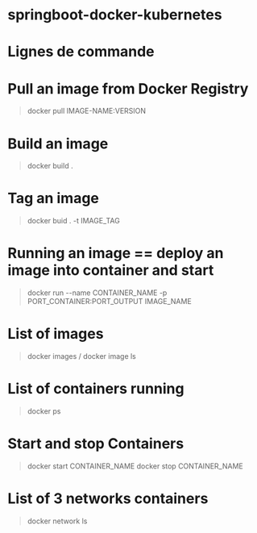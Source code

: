 # springboot-docker-kubernetes

# Lignes de commande

# Pull an image from Docker Registry

> docker pull IMAGE-NAME:VERSION 

# Build an image

> docker build .

# Tag an image  

> docker buid . -t IMAGE_TAG

# Running an image == deploy an image into container and start 

> docker run --name CONTAINER_NAME -p PORT_CONTAINER:PORT_OUTPUT IMAGE_NAME 
 
# List of images

> docker images / docker image ls

# List of containers running

> docker ps

# Start and stop Containers

> docker start CONTAINER_NAME
> docker stop CONTAINER_NAME

# List of 3 networks containers 

> docker network ls




